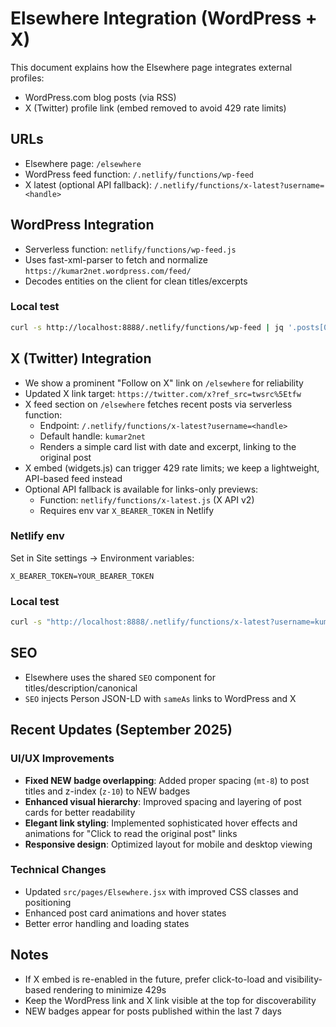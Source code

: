 # Elsewhere Integration (WordPress + X)

This document explains how the Elsewhere page integrates external profiles:
- WordPress.com blog posts (via RSS)
- X (Twitter) profile link (embed removed to avoid 429 rate limits)

## URLs
- Elsewhere page: `/elsewhere`
- WordPress feed function: `/.netlify/functions/wp-feed`
- X latest (optional API fallback): `/.netlify/functions/x-latest?username=<handle>`

## WordPress Integration
- Serverless function: `netlify/functions/wp-feed.js`
- Uses fast-xml-parser to fetch and normalize `https://kumar2net.wordpress.com/feed/`
- Decodes entities on the client for clean titles/excerpts

### Local test
```bash
curl -s http://localhost:8888/.netlify/functions/wp-feed | jq '.posts[0]'
```

## X (Twitter) Integration
- We show a prominent "Follow on X" link on `/elsewhere` for reliability
- Updated X link target: `https://twitter.com/x?ref_src=twsrc%5Etfw`
- X feed section on `/elsewhere` fetches recent posts via serverless function:
  - Endpoint: `/.netlify/functions/x-latest?username=<handle>`
  - Default handle: `kumar2net`
  - Renders a simple card list with date and excerpt, linking to the original post
- X embed (widgets.js) can trigger 429 rate limits; we keep a lightweight, API-based feed instead
- Optional API fallback is available for links-only previews:
  - Function: `netlify/functions/x-latest.js` (X API v2)
  - Requires env var `X_BEARER_TOKEN` in Netlify

### Netlify env
Set in Site settings → Environment variables:
```
X_BEARER_TOKEN=YOUR_BEARER_TOKEN
```

### Local test
```bash
curl -s "http://localhost:8888/.netlify/functions/x-latest?username=kumar2net" | jq .
```

## SEO
- Elsewhere uses the shared `SEO` component for titles/description/canonical
- `SEO` injects Person JSON-LD with `sameAs` links to WordPress and X

## Recent Updates (September 2025)

### UI/UX Improvements
- **Fixed NEW badge overlapping**: Added proper spacing (`mt-8`) to post titles and z-index (`z-10`) to NEW badges
- **Enhanced visual hierarchy**: Improved spacing and layering of post cards for better readability
- **Elegant link styling**: Implemented sophisticated hover effects and animations for "Click to read the original post" links
- **Responsive design**: Optimized layout for mobile and desktop viewing

### Technical Changes
- Updated `src/pages/Elsewhere.jsx` with improved CSS classes and positioning
- Enhanced post card animations and hover states
- Better error handling and loading states

## Notes
- If X embed is re-enabled in the future, prefer click-to-load and visibility-based rendering to minimize 429s
- Keep the WordPress link and X link visible at the top for discoverability
- NEW badges appear for posts published within the last 7 days
